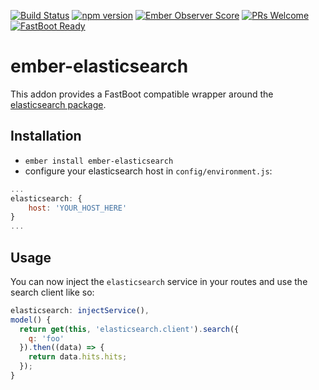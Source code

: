 [![Build Status](https://travis-ci.org/davidpett/ember-elasticsearch.svg?branch=master)](https://travis-ci.org/davidpett/ember-elasticsearch)
[![npm version](https://badge.fury.io/js/ember-elasticsearch.svg)](https://badge.fury.io/js/ember-elasticsearch)
[![Ember Observer Score](http://emberobserver.com/badges/ember-elasticsearch.svg)](http://emberobserver.com/addons/ember-elasticsearch)
[![PRs Welcome](https://img.shields.io/badge/PRs-welcome-brightgreen.svg)](http://makeapullrequest.com)
[![FastBoot Ready](https://img.shields.io/badge/FastBoot-ready-brightgreen.svg)](http://ember-fastboot.com)
# ember-elasticsearch

This addon provides a FastBoot compatible wrapper around the [elasticsearch package](https://www.npmjs.com/package/elasticsearch).

## Installation

* `ember install ember-elasticsearch`
* configure your elasticsearch host in `config/environment.js`:

```javascript
...
elasticsearch: {
    host: 'YOUR_HOST_HERE'
}
...
```

## Usage

You can now inject the `elasticsearch` service in your routes and use the search client like so:

```javascript
elasticsearch: injectService(),
model() {
  return get(this, 'elasticsearch.client').search({
    q: 'foo'
  }).then((data) => {
    return data.hits.hits;
  });
}
```
